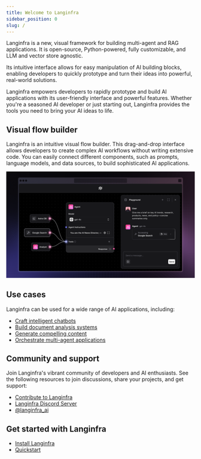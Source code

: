 ```yaml
---
title: Welcome to Langinfra
sidebar_position: 0
slug: /
---
```


Langinfra is a new, visual framework for building multi-agent and RAG applications. It is open-source, Python-powered, fully customizable, and LLM and vector store agnostic.

Its intuitive interface allows for easy manipulation of AI building blocks, enabling developers to quickly prototype and turn their ideas into powerful, real-world solutions.

Langinfra empowers developers to rapidly prototype and build AI applications with its user-friendly interface and powerful features. Whether you're a seasoned AI developer or just starting out, Langinfra provides the tools you need to bring your AI ideas to life.

## Visual flow builder

Langinfra is an intuitive visual flow builder. This drag-and-drop interface allows developers to create complex AI workflows without writing extensive code. You can easily connect different components, such as prompts, language models, and data sources, to build sophisticated AI applications.

![Langinfra in action](/img/playground-response.png)

## Use cases

Langinfra can be used for a wide range of AI applications, including:

* [Craft intelligent chatbots](/starter-projects-memory-chatbot)
* [Build document analysis systems](/starter-projects-document-qa)
* [Generate compelling content](/starter-projects-blog-writer)
* [Orchestrate multi-agent applications](/starter-projects-simple-agent)

## Community and support

Join Langinfra's vibrant community of developers and AI enthusiasts. See the following resources to join discussions, share your projects, and get support:

* [Contribute to Langinfra](contributing-how-to-contribute)
* [Langinfra Discord Server](https://discord.gg/EqksyE2EX9)
* [@langinfra_ai](https://twitter.com/khulnasoft) 

## Get started with Langinfra

- [Install Langinfra](/get-started-installation)
- [Quickstart](/get-started-quickstart)

